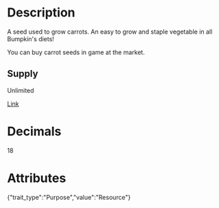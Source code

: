 # Description

A seed used to grow carrots. An easy to grow and staple vegetable in all Bumpkin's diets!

You can buy carrot seeds in game at the market.

## Supply

Unlimited

[Link](https://docs.sunflower-land.com/player-guides/crop-farming)

# Decimals

18

# Attributes

{"trait_type":"Purpose","value":"Resource"}
